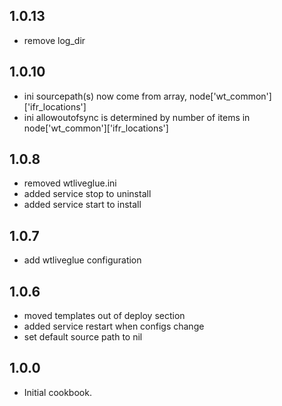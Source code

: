 ## 1.0.13
* remove log_dir

## 1.0.10
* ini sourcepath(s) now come from array, node['wt_common']['ifr_locations']
* ini allowoutofsync is determined by number of items in node['wt_common']['ifr_locations']

## 1.0.8
* removed wtliveglue.ini
* added service stop to uninstall
* added service start to install

## 1.0.7
* add wtliveglue configuration

## 1.0.6
* moved templates out of deploy section
* added service restart when configs change
* set default source path to nil

## 1.0.0
* Initial cookbook.
